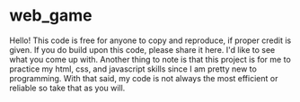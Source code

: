 # web_game

Hello! This code is free for anyone to copy and reproduce, if proper credit is given. If you do build upon this code, please share it here. I'd like to see what you come up with. Another thing to note is that this project is for me to practice my html, css, and javascript skills since I am pretty new to programming.
With that said, my code is not always the most efficient or reliable so take that as you will.
